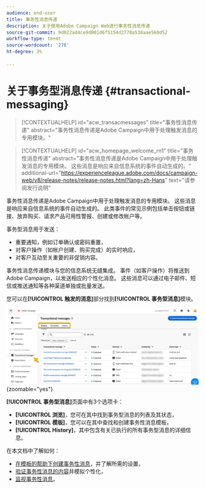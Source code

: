 ```yaml
---
audience: end-user
title: 事务性消息传递
description: 关于使用Adobe Campaign Web进行事务性消息传递
source-git-commit: 9d022ad4ce9d001d6f5154d2778a538aae560d52
workflow-type: tm+mt
source-wordcount: '278'
ht-degree: 3%

---
```


# 关于事务型消息传递 {#transactional-messaging}

>[!CONTEXTUALHELP]
>id="acw_transacmessages"
>title="事务性消息传递"
>abstract="事务性消息传递是Adobe Campaign中用于处理触发消息的专用模块。"

>[!CONTEXTUALHELP]
>id="acw_homepage_welcome_rn1"
>title="事务性消息传递"
>abstract="事务性消息传递是Adobe Campaign中用于处理触发消息的专用模块。 这些消息是响应来自信息系统的事件自动生成的。"
>additional-url="https://experienceleague.adobe.com/docs/campaign-web/v8/release-notes/release-notes.html?lang=zh-Hans" text="请参阅发行说明"

<!-- >>[!CONTEXTUALHELP]
>id="acw_transacmessages_exclusionlogs"
>title="Transactional messaging exclusion logs"
>abstract="Transactional messaging exclusion logs" -->

事务性消息传递是Adobe Campaign中用于处理触发消息的专用模块。 这些消息是响应来自信息系统的事件自动生成的。 此类事件的常见示例包括单击按钮或链接、放弃购买、请求产品可用性警报、创建或修改帐户等。

事务型消息用于发送：

* 重要通知，例如订单确认或密码重置，
* 对客户操作（如帐户创建、购买完成）的实时响应，
* 对客户互动至关重要的非促销内容。

事务性消息传递模块与您的信息系统无缝集成。 事件（如客户操作）将推送到Adobe Campaign，以发送相应的个性化消息。 这些消息可以通过电子邮件、短信或推送通知等各种渠道单独或批量发送。

您可以在&#x200B;**[!UICONTROL 触发的消息]**&#x200B;部分找到&#x200B;**[!UICONTROL 事务型消息]**&#x200B;模块。

![](assets/transactional.png){zoomable="yes"}

**[!UICONTROL 事务型消息]**&#x200B;页面中有3个选项卡：

* **[!UICONTROL 浏览]**，您可在其中找到事务型消息的列表及其状态，
* **[!UICONTROL 模板]**，您可以在其中查找和创建事务性消息模板，
* **[!UICONTROL History]**，其中包含有关已执行的所有事务型消息的详细信息。

在本文档中了解如何：

* [在模板的帮助下创建事务性消息](create-transactional.md)，并了解所需的设置，
* [验证事务性消息的内容](validate-transactional.md)并模拟个性化，
* [监视事务性消息](monitor-transactional.md)。
